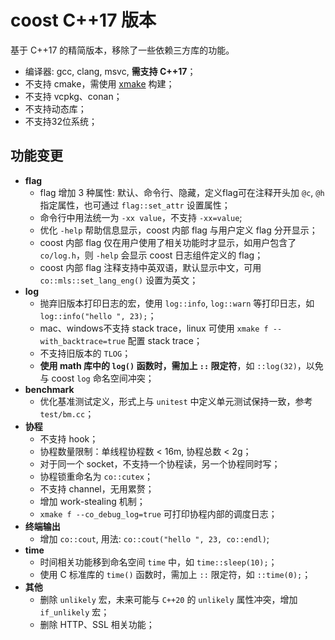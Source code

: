 # coost C++17 版本

基于 C++17 的精简版本，移除了一些依赖三方库的功能。

- 编译器: gcc, clang, msvc, **需支持 C++17**；
- 不支持 cmake，需使用 [xmake](https://github.com/xmake-io/xmake) 构建；
- 不支持 vcpkg、conan；
- 不支持动态库；
- 不支持32位系统；


## 功能变更

- **flag**
  - flag 增加 3 种属性: 默认、命令行、隐藏，定义flag可在注释开头加 `@c`, `@h` 指定属性，也可通过 `flag::set_attr` 设置属性；
  - 命令行中用法统一为 `-xx value`，不支持 `-xx=value`;
  - 优化 `-help` 帮助信息显示，coost 内部 flag 与用户定义 flag 分开显示；
  - coost 内部 flag 仅在用户使用了相关功能时才显示，如用户包含了 `co/log.h`，则 `-help` 会显示 coost 日志组件定义的 flag；
  - coost 内部 flag 注释支持中英双语，默认显示中文，可用 `co::mls::set_lang_eng()` 设置为英文；
- **log**
  - 抛弃旧版本打印日志的宏，使用 `log::info`, `log::warn` 等打印日志，如 `log::info("hello ", 23);`；
  - mac、windows不支持 stack trace，linux 可使用 `xmake f --with_backtrace=true` 配置 stack trace；
  - 不支持旧版本的 `TLOG`；
  - **使用 math 库中的 `log()` 函数时，需加上 `::` 限定符**，如 `::log(32)`，以免与 coost `log` 命名空间冲突；
- **benchmark**
  - 优化基准测试定义，形式上与 `unitest` 中定义单元测试保持一致，参考 `test/bm.cc`；
- **协程**
  - 不支持 hook；
  - 协程数量限制：单线程协程数 < 16m, 协程总数 < 2g；
  - 对于同一个 socket，不支持一个协程读，另一个协程同时写；
  - 协程锁重命名为 `co::cutex`；
  - 不支持 channel，无用累赘；
  - 增加 work-stealing 机制；
  - `xmake f --co_debug_log=true` 可打印协程内部的调度日志；
- **终端输出**
  - 增加 `co::cout`, 用法: `co::cout("hello ", 23, co::endl)`;
- **time**
  - 时间相关功能移到命名空间 `time` 中，如 `time::sleep(10);`；
  - 使用 C 标准库的 `time()` 函数时，需加上 `::` 限定符，如 `::time(0);`；
- **其他**
  - 删除 `unlikely` 宏，未来可能与 `C++20` 的 `unlikely` 属性冲突，增加 `if_unlikely` 宏；
  - 删除 HTTP、SSL 相关功能；
  